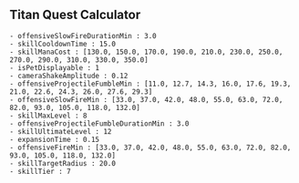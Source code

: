 ## Titan Quest Calculator

    - offensiveSlowFireDurationMin : 3.0
    - skillCooldownTime : 15.0
    - skillManaCost : [130.0, 150.0, 170.0, 190.0, 210.0, 230.0, 250.0, 270.0, 290.0, 310.0, 330.0, 350.0]
    - isPetDisplayable : 1
    - cameraShakeAmplitude : 0.12
    - offensiveProjectileFumbleMin : [11.0, 12.7, 14.3, 16.0, 17.6, 19.3, 21.0, 22.6, 24.3, 26.0, 27.6, 29.3]
    - offensiveSlowFireMin : [33.0, 37.0, 42.0, 48.0, 55.0, 63.0, 72.0, 82.0, 93.0, 105.0, 118.0, 132.0]
    - skillMaxLevel : 8
    - offensiveProjectileFumbleDurationMin : 3.0
    - skillUltimateLevel : 12
    - expansionTime : 0.15
    - offensiveFireMin : [33.0, 37.0, 42.0, 48.0, 55.0, 63.0, 72.0, 82.0, 93.0, 105.0, 118.0, 132.0]
    - skillTargetRadius : 20.0
    - skillTier : 7
